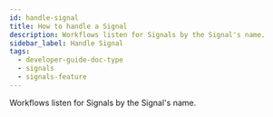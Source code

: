 ```yaml
---
id: handle-signal
title: How to handle a Signal
description: Workflows listen for Signals by the Signal's name.
sidebar_label: Handle Signal
tags:
  - developer-guide-doc-type
  - signals
  - signals-feature
---
```


Workflows listen for Signals by the Signal's name.
